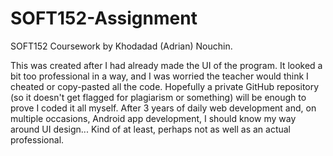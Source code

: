 # SOFT152-Assignment

 SOFT152 Coursework by Khodadad (Adrian) Nouchin.
 
 This was created after I had already made the UI of the program. It looked a bit too professional in a way, and I was worried the teacher would think I cheated or copy-pasted all the code. Hopefully a private GitHub repository (so it doesn't get flagged for plagiarism or something) will be enough to prove I coded it all myself. After 3 years of daily web development and, on multiple occasions, Android app development, I should know my way around UI design... Kind of at least, perhaps not as well as an actual professional.
